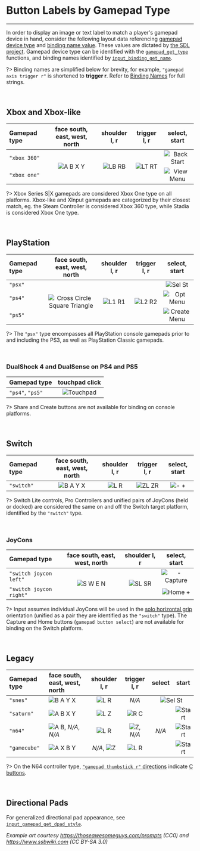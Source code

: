 # Button Labels by Gamepad Type

---

In order to display an image or text label to match a player's gamepad device in hand, consider the following layout data 
referencing [gamepad device type](Functions-(Gamepad)#input_gamepad_get_typegamepadindex) and [binding name value](Binding-Names#gamepad).
These values are dictated by [the SDL project](https://github.com/gabomdq/SDL_GameControllerDB#mapping-guide). 
Gamepad device type can be identified with the [`gamepad_get_type`](Functions-(Players)#input_player_gamepad_get_typeplayerindex) functions, 
and binding names identified by [`input_binding_get_name`](Functions-(Bindings)#input_binding_get_namebinding).

?> Binding names are simplified below for brevity, for example, `"gamepad axis trigger r"` is shortened to **trigger r**. Refer to [Binding Names](Binding-Names#gamepad) for full strings.

&nbsp;

## Xbox and Xbox-like

<table>
	<thead>
		<tr>
			<th align="left">Gamepad type</th>
			<th align="center">face south, east, west, north</th>
			<th align="center">shoulder l, r</th>
			<th align="center">trigger l, r</th>
			<th align="center">select, start</th>
		</tr>
	</thead>
	<tbody>
		<tr>
			<td align="left"><code>"xbox 360"</code></td>
			<td rowspan="2" align="center"><img src="https://i.imgur.com/StIK9or.png" alt="A B X Y"></td>
			<td rowspan="2" align="center"><img src="https://i.imgur.com/W3isGVt.png" alt="LB RB"></td>
			<td rowspan="2" align="center"><img src="https://i.imgur.com/XtrPne2.png" alt="LT RT"></td>
			<td align="center"><img src="https://i.imgur.com/S9lZyQe.png" alt="Back Start"></td>
		</tr>
	<tr>
		<td align="left"><code>"xbox one"</code></td>
		<td align="center"><img src="https://i.imgur.com/YFmYk3A.png" alt="View Menu"></td>
	</tr>
	</tbody>
</table>

?> Xbox Series S|X gamepads are considered Xbox One type on all platforms. Xbox-like and XInput gamepads are categorized by their closest match, eg. the Steam Controller is considered Xbox 360 type, while Stadia is considered Xbox One type.

&nbsp;

## PlayStation

<table>
	<thead>
	<tr>
	<th align="left">Gamepad type</th>
	<th align="center">face south, east, west, north</th>
	<th align="center">shoulder l, r</th>
	<th align="center">trigger l, r</th>
	<th align="center">select, start</th>
	</tr>
	</thead>
    <tbody>
    <tr>
		<td align="left"><code>"psx"</code></td>
		<td rowspan="3" align="center"><img src="https://i.imgur.com/lBwBvfL.png" alt="Cross Circle Square Triangle"></td>
		<td rowspan="3" align="center"><img src="https://i.imgur.com/Y7OzYx5.png" alt="L1 R1"></td>
		<td rowspan="3" align="center"><img src="https://i.imgur.com/38ifmTB.png" alt="L2 R2"></td>
		<td align="center"><img src="https://i.imgur.com/MPT3cmA.png" alt="Sel St"></td>
	</tr>
	<tr>
		<td align="left"><code>"ps4"</code></td>
		<td align="center"><img src="https://i.imgur.com/3u6CDEl.png" alt="Opt Menu"></td>
	</tr>
	<tr>
		<td align="left"><code>"ps5"</code></td>
		<td align="center"><img src="https://i.imgur.com/7k8dZJI.png" alt="Create Menu"></td>
	</tr>
	</tbody>
</table>

?> The `"psx"` type encompasses all PlayStation console gamepads prior to and including the PS3, as well as PlayStation Classic gamepads.

&nbsp;

### DualShock 4 and DualSense on PS4 and PS5

| Gamepad type      |  touchpad click          |
|:------------------|:------------------------:|
|  `"ps4"`, `"ps5"` | ![Touchpad][ps_touchpad] |

?> Share and Create buttons are not available for binding on console platforms.

&nbsp;

## Switch

| Gamepad type | face south, east, west, north |  shoulder l, r       |  trigger l, r       |  select, start           |
|:-------------|:-----------------------------:|:--------------------:|:-------------------:|:------------------------:|
| `"switch"`   | ![B A Y X][nin_face]          | ![L R][nin_shld]     | ![ZL ZR][nin_trggr] | ![- +][nin_meta]         |

?> Switch Lite controls, Pro Controllers and unified pairs of JoyCons (held or docked) are considered the same on and off the Switch target platform, identified by the `"switch"` type.

&nbsp;

### JoyCons

<table>
	<thead>
	<tr>
		<th align="left">Gamepad type</th>
		<th align="center">face south, east, west, north</th>
		<th align="center">shoulder l, r</th>
		<th align="center">select, start</th>
	</tr>
	</thead>
	<tbody>
	<tr>
		<td align="left"><code>"switch joycon left"</code></td>
		<td rowspan="2" align="center"><img src="https://i.imgur.com/zA8Dyj8.png" alt="S W E N"></td>
		<td rowspan="2" align="center"><img src="https://i.imgur.com/jCs47Mj.png" alt="SL SR"></td>
		<td align="center"><img src="https://i.imgur.com/fkWIGk7.png" alt="- Capture"></td>
	</tr>
	<tr>
		<td align="left"><code>"switch joycon right"</code></td>
		<td align="center"><img src="https://i.imgur.com/z0qdUic.png" alt="Home +"></td>
	</tr>
	</tbody>
</table>

?> Input assumes individual JoyCons will be used in the [solo horizontal grip](https://en-americas-support.nintendo.com/app/answers/detail/a_id/22740/kw/#:~:text=Joy-Con%20with%20wrist-strap%20being%20held%20in%20a%20solo%20horizontal%20grip) orientation (unified as a pair they are identified as the `"switch"` type). The Capture and Home buttons (`gamepad button select`) are not available for binding on the Switch platform.

&nbsp;

## Legacy

<table>
    <thead>
    <tr>
		<th align="left">Gamepad type</th>
		<th align="left">face south, east, west, north</th>
		<th align="center">shoulder l, r</th>
		<th align="center">trigger l, r</th>
		<th align="center">select</th>
		<th align="center">start</th>
	</tr>
	</thead>
	<tbody>
	<tr>
		<td align="left"><code>"snes"</code></td>
		<td align="left"><img src="https://i.imgur.com/OZhHN2h.png" alt="B A Y X"></td>
		<td align="center"><img src="https://i.imgur.com/hMP8Esy.png" alt="L R"></td>
		<td align="center"><em>N/A</em></td>
		<td colspan="2" align="center"><img src="https://i.imgur.com/RXRxJle.png" alt="Sel St"></td>
	</tr>
	<tr>
		<td align="left"><code>"saturn"</code></td>
		<td align="left"><img src="https://i.imgur.com/StIK9or.png" alt="A B X Y"></td>
		<td align="center"><img src="https://i.imgur.com/RMb1tVb.png" alt="L Z"></td>
		<td align="center"><img src="https://i.imgur.com/gH6IdMN.png" alt="R C"></td>
		<td rowspan="3" align="center"><em>N/A</em></td>
		<td align="center"><img src="https://i.imgur.com/c5u3a8i.png" alt="Start"></td>
	</tr>
	<tr>
		<td align="left"><code>"n64"</code></td>
		<td align="left"><img src="https://i.imgur.com/slfqguq.png" alt="A B">, <em>N/A</em>, <em>N/A</em></td>
		<td align="center"><img src="https://i.imgur.com/JwfK3ud.png" alt="L R"></td>
		<td align="center"><img src="https://i.imgur.com/eDYKUbW.png" alt="Z">, <em>N/A</em></td>
		<td align="center"><img src="https://i.imgur.com/9fRnJet.png" alt="Start"></td>
	</tr>
	<tr>
		<td align="left"><code>"gamecube"</code></td>
		<td align="left"><img src="https://i.imgur.com/VGJomWe.png" alt="A X B Y"></td>
		<td align="center"><em>N/A</em>, <img src="https://i.imgur.com/DYg6lWQ.png" alt="Z"></td>
		<td align="center"><img src="https://i.imgur.com/GypmO6Z.png" alt="L R"></td>
		<td align="center"><img src="https://i.imgur.com/mvuPfLv.png" alt="Start"></td>
	</tr>
	</tbody>
</table>

?> On the N64 controller type, [`"gamepad thumbstick r"` directions](Binding-Names#gamepad) indicate [C buttons](https://www.ssbwiki.com/Category:Button_icons_(N64)#/media/File:ButtonIcon-N64-C.svg).

&nbsp;

## Directional Pads

For generalized directional pad appearance, see [`input_gamepad_get_dpad_style`](Functions-(Gamepad)#input_gamepad_get_dpad_stylegamepadindex).

*Example art courtesy https://thoseawesomeguys.com/prompts (CC0) and https://www.ssbwiki.com (CC BY-SA 3.0)*

[xb_face]: https://i.imgur.com/StIK9or.png
[xb_shld]: https://i.imgur.com/W3isGVt.png
[xb_trggr]: https://i.imgur.com/XtrPne2.png
[xb_meta]: https://i.imgur.com/S9lZyQe.png
[ps_face]: https://i.imgur.com/lBwBvfL.png
[ps_shld]: https://i.imgur.com/Y7OzYx5.png
[ps_trggr]: https://i.imgur.com/38ifmTB.png
[ps4_meta]: https://i.imgur.com/3u6CDEl.png
[ps5_meta]: https://i.imgur.com/7k8dZJI.png
[xo_meta]: https://i.imgur.com/YFmYk3A.png
[st_meta]: https://i.imgur.com/e1q0Phl.png
[lu_meta]: https://i.imgur.com/UEbKUhP.png
[ps3_meta]: https://i.imgur.com/MPT3cmA.png
[nin_face]: https://i.imgur.com/OZhHN2h.png
[nin_shld]: https://i.imgur.com/hMP8Esy.png
[nin_trggr]: https://i.imgur.com/Egetbv5.png
[nin_meta]: https://i.imgur.com/Y1HWmkF.png
[gc_face]: https://i.imgur.com/VGJomWe.png
[gc_shld]: https://i.imgur.com/DYg6lWQ.png
[gc_trggr]: https://i.imgur.com/GypmO6Z.png
[gc_start]: https://i.imgur.com/mvuPfLv.png
[sat_shld]: https://i.imgur.com/RMb1tVb.png
[sat_trggr]: https://i.imgur.com/gH6IdMN.png
[ap_start]: https://i.imgur.com/SqQJdSB.png
[oy_face]: https://i.imgur.com/dMBObGo.png
[oy_shld]: https://i.imgur.com/vNeFqhp.png
[oy_trggr]: https://i.imgur.com/vlUPSQg.png
[oy_start]: https://i.imgur.com/V6hnmz5.png
[jc_face]: https://i.imgur.com/zA8Dyj8.png
[jc_shld]: https://i.imgur.com/jCs47Mj.png
[jcl_meta]: https://i.imgur.com/fkWIGk7.png
[jcr_meta]: https://i.imgur.com/z0qdUic.png
[jcl_start]: https://i.imgur.com/rnz1dLO.png
[jcr_start]: https://i.imgur.com/gaVBBkz.png
[ps_touchpad]: https://i.imgur.com/b3Qai65.png
[sfc_meta]: https://i.imgur.com/RXRxJle.png
[sat_start]: https://i.imgur.com/c5u3a8i.png
[n64_face]: https://i.imgur.com/slfqguq.png
[n64_shld]: https://i.imgur.com/JwfK3ud.png
[n64_trggr]: https://i.imgur.com/eDYKUbW.png
[n64_start]: https://i.imgur.com/9fRnJet.png
